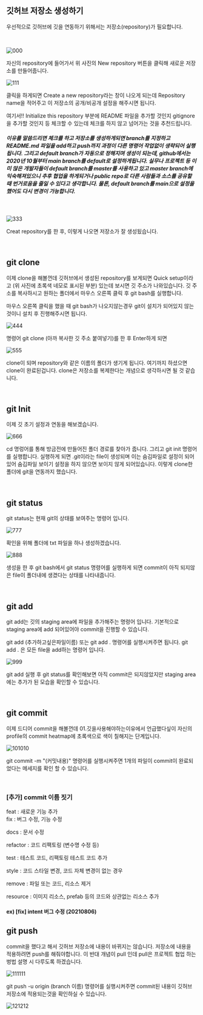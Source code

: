 ## 깃허브 저장소 생성하기

우선적으로 깃허브에 깃을 연동하기 위해서는 저장소(repository)가 필요합니다.

<br/>

![000](https://user-images.githubusercontent.com/71807924/126943248-7d0feea1-4b6c-48c7-af75-9c049d67c891.PNG)


자신의 repository에 들어가서 위 사진의 New repository 버튼을 클릭해 새로운 저장소를 만들어줍니다.

![111](https://user-images.githubusercontent.com/71807924/126943225-8b56b1de-cada-4860-9ba1-86019f730f44.PNG)

클릭을 하게되면 Create a new repository라는 창이 나오게 되는데 Repository name을 적어주고 이 저장소의 공개/비공개 설정을 해주시면 됩니다.

여기서!! Initialize this repository 부분에 README 파일을 추가할 것인지 gitignore을 추가할 것인지 등 체크할 수 있는데 체크를 하지 않고 넘어가는 것을 추천드립니다.

##### 이유를 말씀드리면 체크를 하고 저장소를 생성하게되면 branch를 지정하고  README.md 파일을 add하고 push까지 과정이 다른 명령어 작업없이 생략되어 실행됩니다. 그리고 default branch가 자동으로 정해지며 생성이 되는데, github에서는 2020년 10월부터 main branch를 default로 설정하게됩니다. 실무나 프로젝트 등 이미 많은 개발자들이 default branch를 master를 사용하고 있고 master branch에 익숙해져있으니 추후 협업을 하게되거나 public repo로 다른 사람들과 소스를 공유할 때 번거로움을 줄일 수 있다고 생각합니다. 물론, default branch를 main으로 설정을 했어도 다시 변경이 가능합니다.

<br/>

![333](https://user-images.githubusercontent.com/71807924/126943261-f480a861-c6f3-492b-9090-7a674cd6520f.PNG)

Creat repository를 한 후, 이렇게 나오면 저장소가 잘 생성됬습니다.

<br/>

## git clone

이제 clone을 해볼껀데 깃허브에서 생성된 repository를 보게되면 Quick setup이라고 (위 사진에 초록색 네모로 표시된 부분) 있는데 보시면 깃 주소가 나와있습니다. 깃 주소를 복사하시고 원하는 폴더에서 마우스 오른쪽 클릭 후 git bash를 실행합니다.

마우스 오른쪽 클릭을 했을 때 git bash가 나오지않는경우 git이 설치가 되어있지 않는 것이니 설치 후 진행해주시면 됩니다.

![444](https://user-images.githubusercontent.com/71807924/126943284-945841b9-edd9-4813-b152-e95475a1199c.PNG)

명령어 git clone (아까 복사한 깃 주소 붙여넣기)를 한 후 Enter하게 되면

![555](https://user-images.githubusercontent.com/71807924/126943296-3877dd3d-0b60-49ac-92b6-b9a155d6ccf6.PNG)

clone이 되며 repository와 같은 이름의 폴더가 생기게 됩니다. 여기까지 하셨으면 clone이 완료된겁니다. clone은 저장소를 복제한다는 개념으로 생각하시면 될 것 같습니다.

<br/>

## git Init

이제 깃 초기 설정과 연동을 해보겠습니다.

![666](https://user-images.githubusercontent.com/71807924/126943307-fdc4ac56-8c98-496f-88c0-e299171fb692.PNG)

cd 명렁어를 통해 방금전에 만들어진 폴더 경로를 찾아가 줍니다. 그리고 git init 명령어를 실행합니다. 실행하게 되면 .git이라는 file이 생성되며 이는 숨김파일로 설정이 되어있어 숨김파일 보이기 설정을 하지 않으면 보이지 않게 되어있습니다. 이렇게 clone한 폴더에 git을 연동까지 했습니다.

<br/>

## git status

git status는 현재 git의 상태를 보여주는 명령어 입니다.

![777](https://user-images.githubusercontent.com/71807924/126943320-e03c7453-c2af-41a3-8aba-42b1e3352944.PNG)

확인을 위해 폴더에 txt 파일을 하나 생성하겠습니다.

![888](https://user-images.githubusercontent.com/71807924/126943337-91c128ba-114c-4bc5-9765-e0096a183e08.PNG)

생성을 한 후 git bash에서 git status 명령어를 실행하게 되면 commit이 아직 되지않은 file이 폴더내에 생겼다는 상태를 나타내줍니다.

<br/>

## git add

git add는 깃의 staging area에 파일을 추가해주는 명령어 입니다. 기본적으로 staging area에 add 되어있어야 commit을 진행할 수 있습니다.

git add (추가하고싶은파일이름) 또는 git add . 명령어를 실행시켜주면 됩니다.
git add . 은 모든 file을 add하는 명령어 입니다.

![999](https://user-images.githubusercontent.com/71807924/126943350-e9fbce9c-655c-4491-b10e-467d19cae4d8.PNG)

git add 실행 후 git status를 확인해보면 아직 commit은 되지않았지만 staging area에는 추가가 된 모습을 확인할 수 있습니다.

<br/>

## git commit

이제 드디어 commit을 해볼껀데 01.깃을사용해야하는이유에서 언급했다싶이 자신의 profile의 commit heatmap에 초록색으로 색이 칠해지는 단계입니다.

![101010](https://user-images.githubusercontent.com/71807924/126943357-6a0d8968-c73a-4e0c-9445-cdd4d7d959cf.PNG)

git commit -m "(커밋내용)" 명령어를 실행시켜주면 1개의 파일이 commit이 완료되었다는 메세지를 확인 할 수 있습니다.

<br/>

### [추가] commit 이름 짓기

feat : 새로운 기능 추가 <br/>
fix : 버그 수정, 기능 수정

docs : 문서 수정

refactor : 코드 리팩토링 (변수명 수정 등)

test : 테스트 코드, 리팩토링 테스트 코드 추가

style : 코드 스타일 변경, 코드 자체 변경이 없는 경우

remove : 파일 또는 코드, 리소스 제거

resource : 이미지 리소스, prefab 등의 코드와 상관없는 리소스 추가

#### ex) [fix] intent 버그 수정 (20210806)

## git push

commit을 했다고 해서 깃허브 저장소에 내용이 바뀌지는 않습니다. 저장소에 내용을 적용하려면 push를 해줘야합니다. 이 반대 개념이 pull 인데 pull은 프로젝트 협업 하는 벙법 설명 시 다루도록 하겠습니다.

![111111](https://user-images.githubusercontent.com/71807924/126943370-d4de9b24-d365-4fb9-9ff8-cae6e8e3087e.PNG)

git push -u origin (branch 이름) 명령어를 실행시켜주면 commit된 내용이 깃허브 저장소에 적용되는것을 확인하실 수 있습니다.

![121212](https://user-images.githubusercontent.com/71807924/126943375-af9f5e6f-ee87-4d36-88d5-2483767f0270.PNG)

